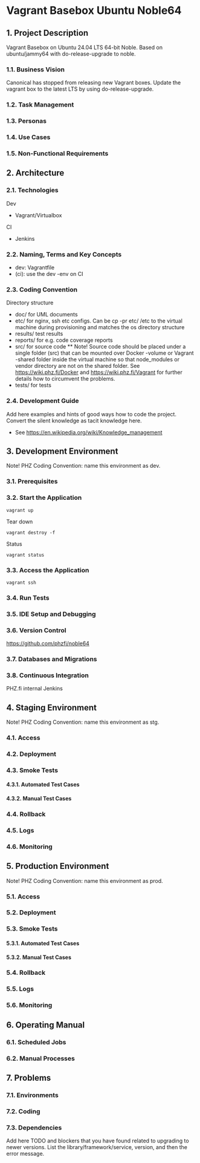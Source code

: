 # Vagrant Basebox Ubuntu Noble64

## 1. Project Description

Vagrant Basebox on Ubuntu 24.04 LTS 64-bit Noble. Based on ubuntu/jammy64 with do-release-upgrade to noble.

### 1.1. Business Vision

Canonical has stopped from releasing new Vagrant boxes. Update the vagrant box to the latest LTS by using do-release-upgrade.

### 1.2. Task Management

### 1.3. Personas

### 1.4. Use Cases

### 1.5. Non-Functional Requirements

## 2. Architecture

### 2.1. Technologies

Dev
* Vagrant/Virtualbox

CI
* Jenkins

### 2.2. Naming, Terms and Key Concepts

* dev: Vagrantfile
* (ci): use the dev -env on CI

### 2.3. Coding Convention

Directory structure
* doc/ for UML documents
* etc/ for nginx, ssh etc configs. Can be cp -pr etc/ /etc to the virtual machine during provisioning and matches the os directory structure
* results/ test results
* reports/ for e.g. code coverage reports
* src/ for source code
** Note! Source code should be placed under a single folder (src) that can be mounted over Docker -volume or Vagrant -shared folder inside the virtual machine so that node_modules or vendor directory are not on the shared folder. See https://wiki.phz.fi/Docker and https://wiki.phz.fi/Vagrant for further details how to circumvent the problems.
* tests/ for tests

### 2.4. Development Guide

Add here examples and hints of good ways how to code the project. Convert the silent knowledge as tacit knowledge here.
* See https://en.wikipedia.org/wiki/Knowledge_management

## 3. Development Environment

Note! PHZ Coding Convention: name this environment as dev.

### 3.1. Prerequisites

### 3.2. Start the Application

    vagrant up

Tear down

    vagrant destroy -f

Status

    vagrant status

### 3.3. Access the Application

    vagrant ssh

### 3.4. Run Tests

### 3.5. IDE Setup and Debugging

### 3.6. Version Control

https://github.com/phzfi/noble64

### 3.7. Databases and Migrations

### 3.8. Continuous Integration

PHZ.fi internal Jenkins

## 4. Staging Environment
Note! PHZ Coding Convention: name this environment as stg.

### 4.1. Access

### 4.2. Deployment

### 4.3. Smoke Tests

#### 4.3.1. Automated Test Cases

#### 4.3.2. Manual Test Cases

### 4.4. Rollback

### 4.5. Logs

### 4.6. Monitoring

## 5. Production Environment
Note! PHZ Coding Convention: name this environment as prod.

### 5.1. Access

### 5.2. Deployment

### 5.3. Smoke Tests

#### 5.3.1. Automated Test Cases

#### 5.3.2. Manual Test Cases

### 5.4. Rollback

### 5.5. Logs

### 5.6. Monitoring

## 6. Operating Manual

### 6.1. Scheduled Jobs

### 6.2. Manual Processes

## 7. Problems

### 7.1. Environments

### 7.2. Coding

### 7.3. Dependencies

Add here TODO and blockers that you have found related to upgrading to newer versions.
List the library/framework/service, version, and then the error message.

